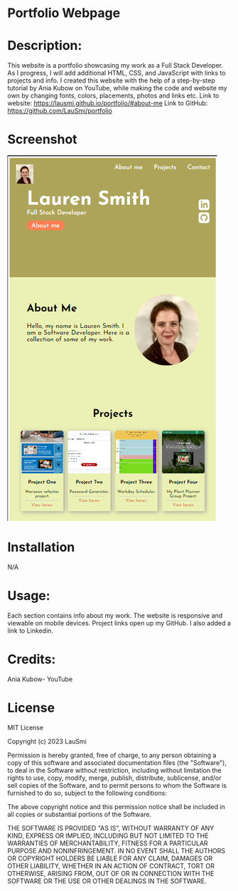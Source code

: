 # Portfolio Webpage

# Description:
This website is a portfolio showcasing my work as a Full Stack Developer. As I progress, I will add additional HTML, CSS, and JavaScript with links to projects and info.  I created this website with the help of a step-by-step tutorial by Ania Kubow on YouTube, while making the code and website my own by changing fonts, colors, placements, photos and links etc.   Link to website: https://lausmi.github.io/portfolio/#about-me   Link to GitHub: https://github.com/LauSmi/portfolio


# Screenshot

![Alt text](src/images/Screenshot%202023-04-22%20134945.png)

# Installation
N/A

# Usage:
Each section contains info about my work. The website is responsive and viewable on mobile devices. Project links open up my GitHub. I also added a link to Linkedin. 

# Credits:
Ania Kubow- YouTube

# License
MIT License

Copyright (c) 2023 LauSmi

Permission is hereby granted, free of charge, to any person obtaining a copy of this software and associated documentation files (the "Software"), to deal in the Software without restriction, including without limitation the rights to use, copy, modify, merge, publish, distribute, sublicense, and/or sell copies of the Software, and to permit persons to whom the Software is furnished to do so, subject to the following conditions:

The above copyright notice and this permission notice shall be included in all copies or substantial portions of the Software.

THE SOFTWARE IS PROVIDED "AS IS", WITHOUT WARRANTY OF ANY KIND, EXPRESS OR IMPLIED, INCLUDING BUT NOT LIMITED TO THE WARRANTIES OF MERCHANTABILITY, FITNESS FOR A PARTICULAR PURPOSE AND NONINFRINGEMENT. IN NO EVENT SHALL THE AUTHORS OR COPYRIGHT HOLDERS BE LIABLE FOR ANY CLAIM, DAMAGES OR OTHER LIABILITY, WHETHER IN AN ACTION OF CONTRACT, TORT OR OTHERWISE, ARISING FROM, OUT OF OR IN CONNECTION WITH THE SOFTWARE OR THE USE OR OTHER DEALINGS IN THE SOFTWARE.